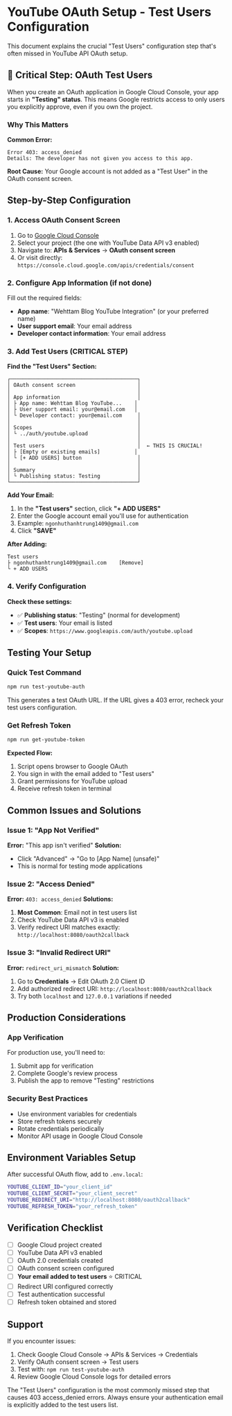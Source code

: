 # YouTube OAuth Setup - Test Users Configuration

This document explains the crucial "Test Users" configuration step that's often missed in YouTube API OAuth setup.

## 🚨 Critical Step: OAuth Test Users

When you create an OAuth application in Google Cloud Console, your app starts in **"Testing" status**. This means Google restricts access to only users you explicitly approve, even if you own the project.

### Why This Matters

**Common Error:**
```
Error 403: access_denied
Details: The developer has not given you access to this app.
```

**Root Cause:** Your Google account is not added as a "Test User" in the OAuth consent screen.

## Step-by-Step Configuration

### 1. Access OAuth Consent Screen

1. Go to [Google Cloud Console](https://console.cloud.google.com/)
2. Select your project (the one with YouTube Data API v3 enabled)
3. Navigate to: **APIs & Services** → **OAuth consent screen**
4. Or visit directly: `https://console.cloud.google.com/apis/credentials/consent`

### 2. Configure App Information (if not done)

Fill out the required fields:
- **App name**: "Wehttam Blog YouTube Integration" (or your preferred name)
- **User support email**: Your email address
- **Developer contact information**: Your email address

### 3. Add Test Users (CRITICAL STEP)

**Find the "Test Users" Section:**
```
┌─────────────────────────────────────────┐
│ OAuth consent screen                    │
│                                         │
│ App information                         │
│ ├ App name: Wehttam Blog YouTube...    │
│ ├ User support email: your@email.com   │
│ └ Developer contact: your@email.com     │
│                                         │
│ Scopes                                  │
│ └ ../auth/youtube.upload                │
│                                         │
│ Test users                              │  ← THIS IS CRUCIAL!
│ ├ [Empty or existing emails]           │
│ └ [+ ADD USERS] button                  │
│                                         │
│ Summary                                 │
│ └ Publishing status: Testing            │
└─────────────────────────────────────────┘
```

**Add Your Email:**
1. In the **"Test users"** section, click **"+ ADD USERS"**
2. Enter the Google account email you'll use for authentication
3. Example: `ngonhuthanhtrung1409@gmail.com`
4. Click **"SAVE"**

**After Adding:**
```
Test users
├ ngonhuthanhtrung1409@gmail.com    [Remove]
└ + ADD USERS
```

### 4. Verify Configuration

**Check these settings:**
- ✅ **Publishing status**: "Testing" (normal for development)
- ✅ **Test users**: Your email is listed
- ✅ **Scopes**: `https://www.googleapis.com/auth/youtube.upload`

## Testing Your Setup

### Quick Test Command
```bash
npm run test-youtube-auth
```

This generates a test OAuth URL. If the URL gives a 403 error, recheck your test users configuration.

### Get Refresh Token
```bash
npm run get-youtube-token
```

**Expected Flow:**
1. Script opens browser to Google OAuth
2. You sign in with the email added to "Test users"
3. Grant permissions for YouTube upload
4. Receive refresh token in terminal

## Common Issues and Solutions

### Issue 1: "App Not Verified"
**Error:** "This app isn't verified"
**Solution:** 
- Click "Advanced" → "Go to [App Name] (unsafe)"
- This is normal for testing mode applications

### Issue 2: "Access Denied"
**Error:** `403: access_denied`
**Solutions:**
1. **Most Common**: Email not in test users list
2. Check YouTube Data API v3 is enabled
3. Verify redirect URI matches exactly: `http://localhost:8080/oauth2callback`

### Issue 3: "Invalid Redirect URI"
**Error:** `redirect_uri_mismatch`
**Solution:** 
1. Go to **Credentials** → Edit OAuth 2.0 Client ID
2. Add authorized redirect URI: `http://localhost:8080/oauth2callback`
3. Try both `localhost` and `127.0.0.1` variations if needed

## Production Considerations

### App Verification
For production use, you'll need to:
1. Submit app for verification
2. Complete Google's review process
3. Publish the app to remove "Testing" restrictions

### Security Best Practices
- Use environment variables for credentials
- Store refresh tokens securely
- Rotate credentials periodically
- Monitor API usage in Google Cloud Console

## Environment Variables Setup

After successful OAuth flow, add to `.env.local`:
```bash
YOUTUBE_CLIENT_ID="your_client_id"
YOUTUBE_CLIENT_SECRET="your_client_secret"
YOUTUBE_REDIRECT_URI="http://localhost:8080/oauth2callback"
YOUTUBE_REFRESH_TOKEN="your_refresh_token"
```

## Verification Checklist

- [ ] Google Cloud project created
- [ ] YouTube Data API v3 enabled
- [ ] OAuth 2.0 credentials created
- [ ] OAuth consent screen configured
- [ ] **Your email added to test users** ⭐ CRITICAL
- [ ] Redirect URI configured correctly
- [ ] Test authentication successful
- [ ] Refresh token obtained and stored

## Support

If you encounter issues:
1. Check Google Cloud Console → APIs & Services → Credentials
2. Verify OAuth consent screen → Test users
3. Test with: `npm run test-youtube-auth`
4. Review Google Cloud Console logs for detailed errors

The "Test Users" configuration is the most commonly missed step that causes 403 access_denied errors. Always ensure your authentication email is explicitly added to the test users list.